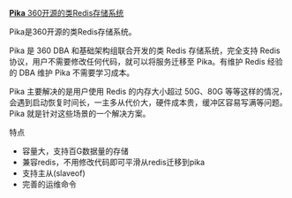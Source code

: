 [**Pika** 360开源的类Redis存储系统](https://www.oschina.net/p/qihoo-360-pika)

Pika是360开源的类Redis存储系统。  

Pika 是 360 DBA 和基础架构组联合开发的类 Redis 存储系统，完全支持 Redis 协议，用户不需要修改任何代码，就可以将服务迁移至 Pika。有维护 Redis 经验的 DBA 维护 Pika 不需要学习成本。

Pika 主要解决的是用户使用 Redis 的内存大小超过 50G、80G 等等这样的情况，会遇到启动恢复时间长，一主多从代价大，硬件成本贵，缓冲区容易写满等问题。Pika 就是针对这些场景的一个解决方案。

特点

- 容量大，支持百G数据量的存储
- 兼容redis，不用修改代码即可平滑从redis迁移到pika
- 支持主从(slaveof)
- 完善的运维命令